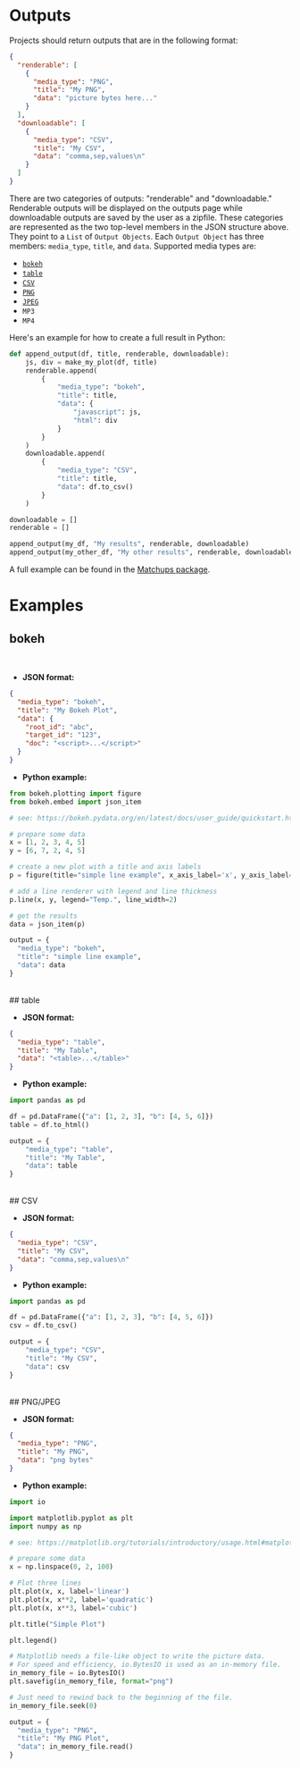 # Outputs

Projects should return outputs that are in the following format:

```json
{
  "renderable": [
    {
      "media_type": "PNG",
      "title": "My PNG",
      "data": "picture bytes here..."
    }
  ],
  "downloadable": [
    {
      "media_type": "CSV",
      "title": "My CSV",
      "data": "comma,sep,values\n"
    }
  ]
}
```

There are two categories of outputs: "renderable" and "downloadable." Renderable outputs will be displayed on the outputs page while downloadable outputs are saved by the user as a zipfile. These categories are represented as the two top-level members in the JSON structure above. They point to a `List` of `Output Objects`. Each `Output Object` has three members: `media_type`, `title`, and `data`. Supported media types are:

- [`bokeh`](#bokeh)
- [`table`](#table)
- [`CSV`](#CSV)
- [`PNG`](#pngjpeg)
- [`JPEG`](#pngjpeg)
- `MP3`
- `MP4`

Here's an example for how to create a full result in Python:

```python
def append_output(df, title, renderable, downloadable):
  	js, div = make_my_plot(df, title)
    renderable.append(
        {
            "media_type": "bokeh",
            "title": title,
            "data": {
                "javascript": js,
                "html": div
            }
        }
    )
    downloadable.append(
        {
            "media_type": "CSV",
            "title": title,
            "data": df.to_csv()
        }
    )

downloadable = []
renderable = []

append_output(my_df, "My results", renderable, downloadable)
append_output(my_other_df, "My other results", renderable, downloadable)
```

A full example can be found in the [Matchups package](https://github.com/hdoupe/Matchups/blob/009d7e698f773fa28f41a574141a3c18d1bacf62/matchups/matchups.py#L61-L83).

# Examples

## bokeh

<br>

- **JSON format:**

```json
{
  "media_type": "bokeh",
  "title": "My Bokeh Plot",
  "data": {
    "root_id": "abc",
    "target_id": "123",
    "doc": "<script>...</script>"
  }
}
```

- **Python example:**

```python
from bokeh.plotting import figure
from bokeh.embed import json_item

# see: https://bokeh.pydata.org/en/latest/docs/user_guide/quickstart.html#getting-started

# prepare some data
x = [1, 2, 3, 4, 5]
y = [6, 7, 2, 4, 5]

# create a new plot with a title and axis labels
p = figure(title="simple line example", x_axis_label='x', y_axis_label='y')

# add a line renderer with legend and line thickness
p.line(x, y, legend="Temp.", line_width=2)

# get the results
data = json_item(p)

output = {
  "media_type": "bokeh",
  "title": "simple line example",
  "data": data
}
```

<br>
## table
<br>

- **JSON format:**

```json
{
  "media_type": "table",
  "title": "My Table",
  "data": "<table>...</table>"
}
```

- **Python example:**

```python
import pandas as pd

df = pd.DataFrame({"a": [1, 2, 3], "b": [4, 5, 6]})
table = df.to_html()

output = {
    "media_type": "table",
    "title": "My Table",
    "data": table
}
```

<br>
## CSV
<br>

- **JSON format:**

```json
{
  "media_type": "CSV",
  "title": "My CSV",
  "data": "comma,sep,values\n"
}
```

- **Python example:**

```python
import pandas as pd

df = pd.DataFrame({"a": [1, 2, 3], "b": [4, 5, 6]})
csv = df.to_csv()

output = {
    "media_type": "CSV",
    "title": "My CSV",
    "data": csv
}
```

<br>
## PNG/JPEG
<br>

- **JSON format:**

```json
{
  "media_type": "PNG",
  "title": "My PNG",
  "data": "png bytes"
}
```

- **Python example:**

```python
import io

import matplotlib.pyplot as plt
import numpy as np

# see: https://matplotlib.org/tutorials/introductory/usage.html#matplotlib-pyplot-and-pylab-how-are-they-related

# prepare some data
x = np.linspace(0, 2, 100)

# Plot three lines
plt.plot(x, x, label='linear')
plt.plot(x, x**2, label='quadratic')
plt.plot(x, x**3, label='cubic')

plt.title("Simple Plot")

plt.legend()

# Matplotlib needs a file-like object to write the picture data.
# For speed and efficiency, io.BytesIO is used as an in-memory file.
in_memory_file = io.BytesIO()
plt.savefig(in_memory_file, format="png")

# Just need to rewind back to the beginning of the file.
in_memory_file.seek(0)

output = {
  "media_type": "PNG",
  "title": "My PNG Plot",
  "data": in_memory_file.read()
}

```
